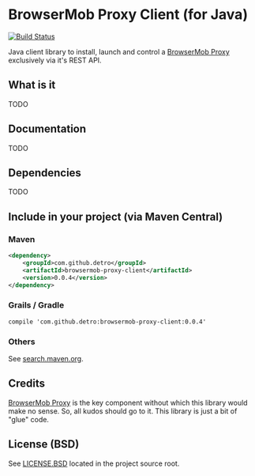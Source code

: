 # BrowserMob Proxy Client (for Java)

[![Build Status](https://travis-ci.org/detro/browsermob-proxy-client.svg?branch=master)](https://travis-ci.org/detro/browsermob-proxy-client)

Java client library to install, launch and control a [BrowserMob Proxy](https://github.com/lightbody/browsermob-proxy)
exclusively via it's REST API.

## What is it
TODO

## Documentation
TODO

## Dependencies
TODO

## Include in your project (via Maven Central)

### Maven
```xml
<dependency>
    <groupId>com.github.detro</groupId>
    <artifactId>browsermob-proxy-client</artifactId>
    <version>0.0.4</version>
</dependency>
```

### Grails / Gradle
```grails
compile 'com.github.detro:browsermob-proxy-client:0.0.4'
```

### Others
See [search.maven.org](http://search.maven.org/#search%7Cga%7C1%7Cbrowsermob-proxy-client).

## Credits

[BrowserMob Proxy](https://github.com/lightbody/browsermob-proxy) is the key component without which this library
would make no sense. So, all kudos should go to it. This library is just a bit of "glue" code.

## License (BSD)

See [LICENSE.BSD](./LICENSE.BSD) located in the project source root.


